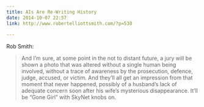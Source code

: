 ```yaml
---
title: AIs Are Re-Writing History
date: 2014-10-07 22:57
link: http://www.robertelliottsmith.com/?p=530
  
---
```



Rob Smith: 

> And I’m sure, at some point in the not to distant future, a jury will be shown a photo that was altered without a single human being involved, without a trace of awareness by the prosecution, defence, judge, accused, or victim. And they’ll all get an impression from that moment that never happened, possibly of a husband’s lack of adequate concern soon after his wife’s mysterious disappearance. It’ll be “Gone Girl” with SkyNet knobs on.


